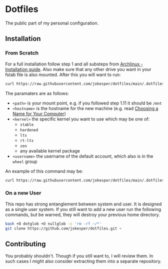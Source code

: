 # Dotfiles
The public part of my personal configuration.

## Installation
### From Scratch
For a full installation follow step 1 and all substeps from [Archlinux - Installation guide](https://wiki.archlinux.org/title/Installation_guide).
Also make sure that any other drive you want in your fstab file is also mounted.
After this you will want to run:
```bash
curl https://raw.githubusercontent.com/jokesper/dotfiles/main/.dotfiles/arch.sh | bash -s <path> <hostname> <kernel> <username>
```
The paramaters are as follows:
- `<path>` is your mount point, e.g. if you followed step 1.11 it should be `/mnt`
- `<hostname>` is the hostname for the new machine
    (e.g. read [Choosing a Name for Your Computer](https://datatracker.ietf.org/doc/html/rfc1178))
- `<kernel>` the specific kernel you want to use which may be one of:
    - `stable`
    - `hardened`
    - `lts`
    - `rt-lts`
    - `zen`
    - any available kernel package
- `<username>` the username of the default account, which also is in the `wheel` group

An example of this command may be:
```bash
curl https://raw.githubusercontent.com/jokesper/dotfiles/main/.dotfiles/arch.sh | bash -s /mnt my-new-computer stable "John Doe"
```

### On a new User
This repo has strong entanglement between system and user. It is designed as a single user system.
If you still want to add a new user run the following commands, but be warned, they will destroy your previous home directory.
```bash
bash +O dotglob +O nullglob -c 'rm -rf ~/*'
git clone https://github.com/jokesper/dotfiles.git ~
```

## Contributing
You probably shouldn't. Though if you still want to, I will review them.
In such cases I might also consider extracting them into a separate repository.
